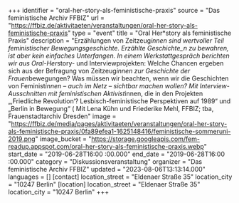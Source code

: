 +++
identifier = "oral-her-story-als-feministische-praxis"
source = "Das feministische Archiv FFBIZ"
url = "https://ffbiz.de/aktivitaeten/veranstaltungen/oral-her-story-als-feministische-praxis"
type = "event"
title = "Oral Her*​story als feministische Praxis"
description = "Erzählungen von Zeitzeug*innen sind wertvoller Teil feministischer Bewegungsgeschichte. Erzählte Geschichte_n zu bewahren, ist aber kein einfaches Unterfangen. In einem Werkstattgespräch berichten wir aus Oral-Her*story- und Interviewprojekten: Welche Chancen ergeben sich aus der Befragung von Zeitzeug*innen zur Geschichte der Frauen*bewegungen? Was müssen wir beachten, wenn wir die Geschichten von Feminist*innen – auch im Netz – sichtbar machen wollen?
Mit Interview-Ausschnitten mit feministischen Aktivist*innen, die in den Projekten „,Friedliche Revolution‘? Lesbisch-feministische Perspektiven auf 1989“ und „Berlin in Bewegung“ (
Mit Lena Kühn und Friederike Mehl, FFBIZ; tba, Frauenstadtarchiv Dresden"
image = "https://ffbiz.de/media/pages/aktivitaeten/veranstaltungen/oral-her-story-als-feministische-praxis/0fa89efea1-1625148416/feministische-sommeruni-2019.png"
image_bucket = "https://storage.googleapis.com/fem-readup.appspot.com/oral-her-story-als-feministische-praxis.webp"
start_date = "2019-06-28T16:00 :00.000"
end_date = "2019-06-28T16:00 :00.000"
category = "Diskussionsveranstaltung"
organizer = "Das feministische Archiv FFBIZ"
updated = "2023-08-06T13:13:14.000"
languages = []
[contact]
location_street = "Eldenaer Straße 35"
location_city = "10247 Berlin"
[location]
location_street = "Eldenaer Straße 35"
location_city = "10247 Berlin"
+++